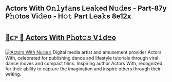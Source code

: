## Actors With O𝚗𝚕yf𝚊ns L𝚎a𝚔ed N𝚞𝚍es - Part-87y P𝚑𝚘tos Vi𝚍𝚎o - H𝚘𝚝 Part L𝚎a𝚔s 8e12x

# <h2><a href="http://kf26el4.oniu.top/?m=Actors+With">🔗👉 🔴 Actors With P𝚑ot𝚘𝚜 V𝚒d𝚎o</a></h2>

[![Actors With Nu𝚍e𝚜](https://i.imgur.com/0qMVB7G.gif)](http://kf26el4.oniu.top/?m=Actors+With)
Digital media artist and amusement provider Actors With, celebrated for publishing dance and lifestyle tutorials through viral dance moves and compact films. Inspiring author Actors With, recognized for their ability to capture the imagination and inspire others through their writing.  
